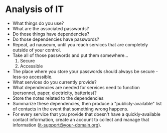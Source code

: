 # Analysis of IT
 * What things do you use?
 * What are the associated passwords?
 * Do those things have dependencies?
 * Do those dependencies have passwords?
 * Repeat, ad nauseum, until you reach services that are completely outside of your control.
 * Take all of those passwords and put them somewhere...
   1. Secure
   2. Accessible 
 * The place where you store your passwords should always be secure - less-so accessible.
 * What services do you currently provide?
 * What dependencies are needed for services need to function (personnel, paper, electricity, batteries)?
 * Store the notes related to the dependencies 
 * Summarize these dependencies, then produce a "publicly-available" list of contacts in the event that something wrong happens.
 * For every service that you provide that doesn't have a quickly-available contact information, create an account to collect and manage that information (it-support@your-domain.org).
